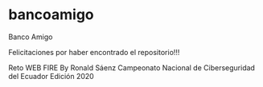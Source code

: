 # bancoamigo
Banco Amigo

Felicitaciones por haber encontrado el repositorio!!!

Reto WEB FIRE
By Ronald Sáenz
Campeonato Nacional de Ciberseguridad del Ecuador Edición 2020
